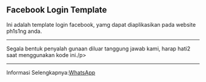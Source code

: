 <h2>Facebook Login Template</h2>
<p>Ini adalah template login facebook, yamg dapat diaplikasikan pada website ph1s1ng anda.</p>
<hr>
<p>Segala bentuk penyalah gunaan diluar tanggung jawab kami, harap hati2 saat menggunakan kode ini./p>
  <hr>
<p>Informasi Selengkapnya:<a href="https://wa.me/6285194996351">WhatsApp</a>
